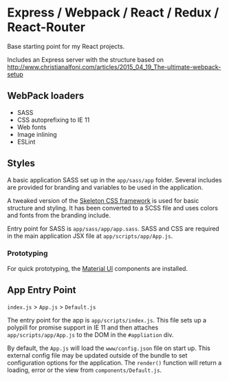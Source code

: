 # Express / Webpack / React / Redux / React-Router
 
Base starting point for my React projects.

Includes an Express server with the structure based on http://www.christianalfoni.com/articles/2015_04_19_The-ultimate-webpack-setup

## WebPack loaders

- SASS
- CSS autoprefixing to IE 11
- Web fonts
- Image inlining
- ESLint

## Styles

A basic application SASS set up in the `app/sass/app` folder. Several includes are provided for branding and variables to be used in the application. 

A tweaked version of the [Skeleton CSS framework](http://getskeleton.com) is used for basic structure and styling. It has been converted to a SCSS file and uses colors and fonts from the branding include.

Entry point for SASS is `app/sass/app/app.sass`. SASS and CSS are required in the main application JSX file at `app/scripts/app/App.js`.

### Prototyping

For quick prototyping, the [Material UI](http://www.material-ui.com/#/) components are installed.

## App Entry Point

`index.js` > `App.js` > `Default.js`

The entry point for the app is `app/scripts/index.js`. This file sets up a polypill for promise support in IE 11 and then attaches `app/scripts/app/App.js` to the DOM in the `#appliation` div.

By default, the `App.js` will load the `www/config.json` file on start up. This external config file may be updated outside of the bundle to set configuration options for the application. The `render()` function will return a loading, error or the view from `components/Default.js`.